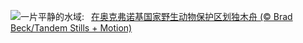 ![](https://www.bing.com/th?id=OHR.AmericanWetlands_ZH-CN7534567518_UHD.jpg&w=1000)一片平静的水域:&nbsp;&ensp;[在奥克弗诺基国家野生动物保护区划独木舟 (© Brad Beck/Tandem Stills + Motion)](https://www.bing.com/th?id=OHR.AmericanWetlands_ZH-CN7534567518_UHD.jpg)
<br><br/>
